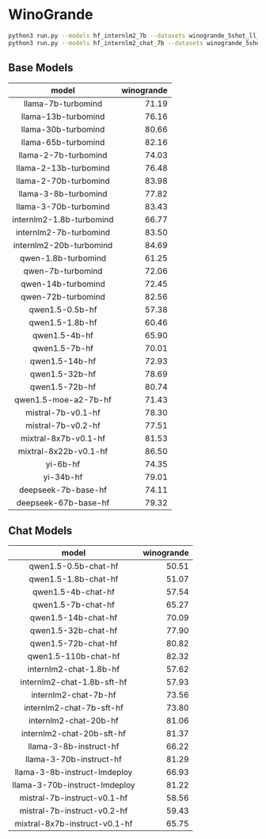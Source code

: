 # WinoGrande

```bash
python3 run.py --models hf_internlm2_7b --datasets winogrande_5shot_ll_252f01 --debug
python3 run.py --models hf_internlm2_chat_7b --datasets winogrande_5shot_gen_b36770 --debug
```

## Base Models

|          model           |   winogrande |
|:------------------------:|-------------:|
|    llama-7b-turbomind    |        71.19 |
|   llama-13b-turbomind    |        76.16 |
|   llama-30b-turbomind    |        80.66 |
|   llama-65b-turbomind    |        82.16 |
|   llama-2-7b-turbomind   |        74.03 |
|  llama-2-13b-turbomind   |        76.48 |
|  llama-2-70b-turbomind   |        83.98 |
|   llama-3-8b-turbomind   |        77.82 |
|  llama-3-70b-turbomind   |        83.43 |
| internlm2-1.8b-turbomind |        66.77 |
|  internlm2-7b-turbomind  |        83.50 |
| internlm2-20b-turbomind  |        84.69 |
|   qwen-1.8b-turbomind    |        61.25 |
|    qwen-7b-turbomind     |        72.06 |
|    qwen-14b-turbomind    |        72.45 |
|    qwen-72b-turbomind    |        82.56 |
|     qwen1.5-0.5b-hf      |        57.38 |
|     qwen1.5-1.8b-hf      |        60.46 |
|      qwen1.5-4b-hf       |        65.90 |
|      qwen1.5-7b-hf       |        70.01 |
|      qwen1.5-14b-hf      |        72.93 |
|      qwen1.5-32b-hf      |        78.69 |
|      qwen1.5-72b-hf      |        80.74 |
|   qwen1.5-moe-a2-7b-hf   |        71.43 |
|    mistral-7b-v0.1-hf    |        78.30 |
|    mistral-7b-v0.2-hf    |        77.51 |
|   mixtral-8x7b-v0.1-hf   |        81.53 |
|  mixtral-8x22b-v0.1-hf   |        86.50 |
|         yi-6b-hf         |        74.35 |
|        yi-34b-hf         |        79.01 |
|   deepseek-7b-base-hf    |        74.11 |
|   deepseek-67b-base-hf   |        79.32 |

## Chat Models

|             model             |   winogrande |
|:-----------------------------:|-------------:|
|     qwen1.5-0.5b-chat-hf      |        50.51 |
|     qwen1.5-1.8b-chat-hf      |        51.07 |
|      qwen1.5-4b-chat-hf       |        57.54 |
|      qwen1.5-7b-chat-hf       |        65.27 |
|      qwen1.5-14b-chat-hf      |        70.09 |
|      qwen1.5-32b-chat-hf      |        77.90 |
|      qwen1.5-72b-chat-hf      |        80.82 |
|     qwen1.5-110b-chat-hf      |        82.32 |
|    internlm2-chat-1.8b-hf     |        57.62 |
|  internlm2-chat-1.8b-sft-hf   |        57.93 |
|     internlm2-chat-7b-hf      |        73.56 |
|   internlm2-chat-7b-sft-hf    |        73.80 |
|     internlm2-chat-20b-hf     |        81.06 |
|   internlm2-chat-20b-sft-hf   |        81.37 |
|    llama-3-8b-instruct-hf     |        66.22 |
|    llama-3-70b-instruct-hf    |        81.29 |
| llama-3-8b-instruct-lmdeploy  |        66.93 |
| llama-3-70b-instruct-lmdeploy |        81.22 |
|  mistral-7b-instruct-v0.1-hf  |        58.56 |
|  mistral-7b-instruct-v0.2-hf  |        59.43 |
| mixtral-8x7b-instruct-v0.1-hf |        65.75 |
